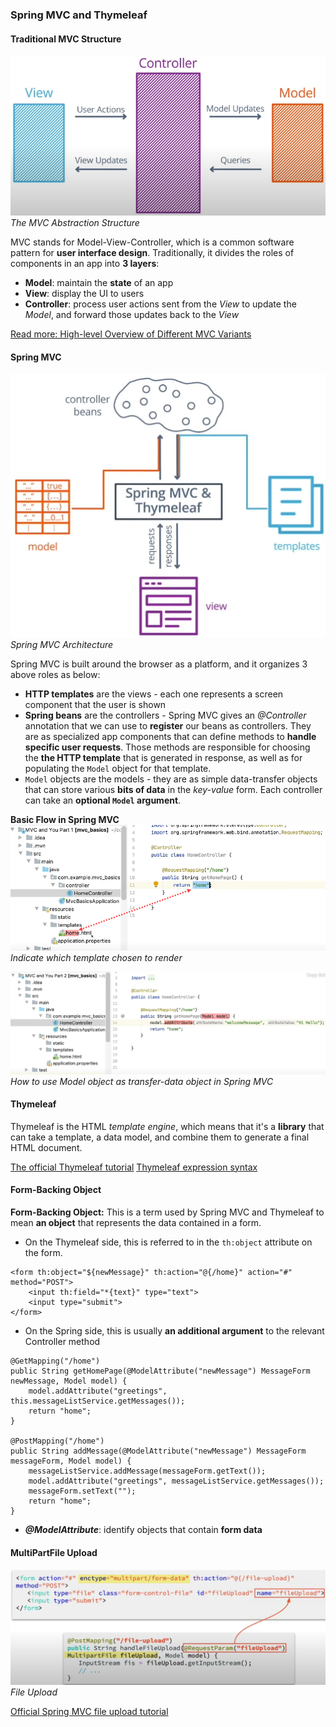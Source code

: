 ### Spring MVC and Thymeleaf

#### Traditional MVC Structure
![](../../imgs/java_web/traditional-mvc.png)
_The MVC Abstraction Structure_

MVC stands for Model-View-Controller, which is a common software pattern for **user interface design**. Traditionally, it divides the roles of components in an app into **3 layers**:

- **Model**: maintain the **state** of an app
- **View**: display the UI to users
- **Controller**: process user actions sent from the _View_ to update the _Model_, and forward those updates back to the _View_

[Read more: High-level Overview of Different MVC Variants](https://uniandes-se4ma.gitlab.io/books/chapter8/mvc-mvvm-mv-mvwhat.html)

#### Spring MVC 
![](../../imgs/java_web/spring-mvc.png)
_Spring MVC Architecture_

Spring MVC is built around the browser as a platform, and it organizes 3 above roles as below:

- **HTTP templates** are the views - each one represents a screen component that the user is shown
- **Spring beans** are the controllers - Spring MVC gives an _@Controller_ annotation that we can use to **register** our beans as controllers. They are as specialized app components that can define methods to **handle specific user requests**. Those methods are responsible for choosing the **the HTTP template** that is generated in response, as well as for populating the ```Model``` object for that template.
- ```Model``` objects are the models - they are as simple data-transfer objects that can store various **bits of data** in the _key-value_ form. Each controller can take an **optional ```Model``` argument**.

**Basic Flow in Spring MVC**
![](../../imgs/java_web/mvc-eg-1.png)
_Indicate which template chosen to render_

![](../../imgs/java_web/mvc-eg-2.png)
_How to use Model object as transfer-data object in Spring MVC_

#### Thymeleaf

Thymeleaf is the HTML _template engine_, which means that it's a **library** that can take a template, a data model, and combine them to generate a final HTML document.

[The official Thymeleaf tutorial](https://www.thymeleaf.org/doc/tutorials/3.0/usingthymeleaf.html)
[Thymeleaf expression syntax](https://www.thymeleaf.org/doc/tutorials/3.0/usingthymeleaf.html#standard-expression-syntax)

#### Form-Backing Object

**Form-Backing Object:** This is a term used by Spring MVC and Thymeleaf to mean **an object** that represents the data contained in a form. 

- On the Thymeleaf side, this is referred to in the ```th:object``` attribute on the form.

```
<form th:object="${newMessage}" th:action="@{/home}" action="#" method="POST">
    <input th:field="*{text}" type="text">
    <input type="submit">
</form>
```

- On the Spring side, this is usually **an additional argument** to the relevant Controller method

```
@GetMapping("/home")
public String getHomePage(@ModelAttribute("newMessage") MessageForm newMessage, Model model) {
    model.addAttribute("greetings", this.messageListService.getMessages());
    return "home";
}

@PostMapping("/home")
public String addMessage(@ModelAttribute("newMessage") MessageForm messageForm, Model model) {
    messageListService.addMessage(messageForm.getText());
    model.addAttribute("greetings", messageListService.getMessages());
    messageForm.setText("");
    return "home";
}
```

- **_@ModelAttribute_**: identify objects that contain **form data**

#### MultiPartFile Upload

![](../../imgs/java_web/upload-file-multipart.png)
_File Upload_

[Official Spring MVC file upload tutorial](https://spring.io/guides/gs/uploading-files/)
